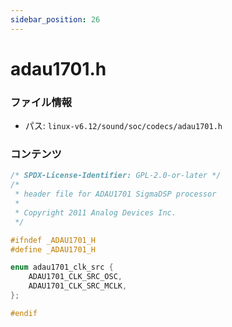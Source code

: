 ```yaml
---
sidebar_position: 26
---
```

# adau1701.h

### ファイル情報

- パス: `linux-v6.12/sound/soc/codecs/adau1701.h`

### コンテンツ

```h
/* SPDX-License-Identifier: GPL-2.0-or-later */
/*
 * header file for ADAU1701 SigmaDSP processor
 *
 * Copyright 2011 Analog Devices Inc.
 */

#ifndef _ADAU1701_H
#define _ADAU1701_H

enum adau1701_clk_src {
	ADAU1701_CLK_SRC_OSC,
	ADAU1701_CLK_SRC_MCLK,
};

#endif

```
